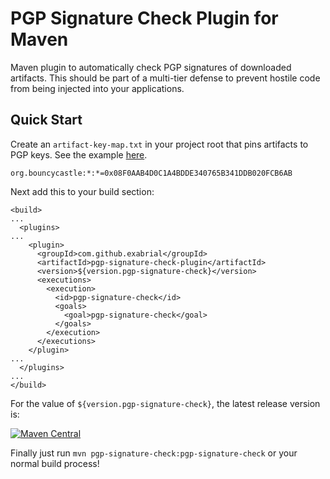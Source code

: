 # PGP Signature Check Plugin for Maven
Maven plugin to automatically check PGP signatures of downloaded artifacts. This should be part of a multi-tier defense to prevent hostile code from being injected into your applications.

## Quick Start
Create an `artifact-key-map.txt` in your project root that pins artifacts to PGP keys. See the example [here](../master/src/test/resources/artifact-key-map.txt).

```
org.bouncycastle:*:*=0x08F0AAB4D0C1A4BDDE340765B341DDB020FCB6AB
```

Next add this to your build section:

```
<build>
...
  <plugins>
...
    <plugin>
      <groupId>com.github.exabrial</groupId>
      <artifactId>pgp-signature-check-plugin</artifactId>
      <version>${version.pgp-signature-check}</version>
      <executions>
        <execution>
          <id>pgp-signature-check</id>
          <goals>
            <goal>pgp-signature-check</goal>
          </goals>
        </execution>
      </executions>
    </plugin>
...
  </plugins>
...
</build>
```

For the value of `${version.pgp-signature-check}`, the latest release version is:

[![Maven Central](https://maven-badges.herokuapp.com/maven-central/com.github.exabrial/pgp-signature-check-plugin/badge.svg)](https://maven-badges.herokuapp.com/maven-central/com.github.exabrial/pgp-signature-check-plugin)



Finally just run `mvn pgp-signature-check:pgp-signature-check` or your normal build process!